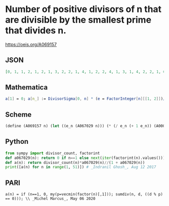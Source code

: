 # Number of positive divisors of n that are divisible by the smallest prime that divides n\.
https://oeis.org/A069157
## JSON
```JSON
[0, 1, 1, 2, 1, 2, 1, 3, 2, 2, 1, 4, 1, 2, 2, 4, 1, 3, 1, 4, 2, 2, 1, 6, 2, 2, 3, 4, 1, 4, 1, 5, 2, 2, 2, 6, 1, 2, 2, 6, 1, 4, 1, 4, 4, 2, 1, 8, 2, 3, 2, 4, 1, 4, 2, 6, 2, 2, 1, 8, 1, 2, 4, 6, 2, 4, 1, 4, 2, 4, 1, 9, 1, 2, 3, 4, 2, 4, 1, 8, 4, 2, 1, 8, 2, 2, 2, 6, 1, 6, 2, 4, 2, 2, 2, 10, 1, 3, 4, 6]
```
## Mathematica
```Mathematica
a[1] = 0; a[n_] := DivisorSigma[0, n] * (e = FactorInteger[n][[1, 2]])/(e + 1); Array[a, 100] (* _Amiram Eldar_, May 06 2020 *)
```
## Scheme
```Scheme
(define (A069157 n) (let ((e_n (A067029 n))) (* (/ e_n (+ 1 e_n)) (A000005 n)))) ;; (After the formula given by the author of the sequence) - _Antti Karttunen_, Aug 12 2017
```
## Python
```Python
from sympy import divisor_count, factorint
def a067029(n): return 0 if n==1 else next(iter(factorint(n).values()))
def a(n): return divisor_count(n)*a067029(n)//(1 + a067029(n))
print([a(n) for n in range(1, 51)]) # _Indranil Ghosh_, Aug 12 2017
```
## PARI
```PARI
a(n) = if (n==1, 0, my(p=vecmin(factor(n)[,1])); sumdiv(n, d, ((d % p) == 0))); \\ _Michel Marcus_, May 06 2020
```
